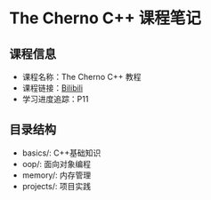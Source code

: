 # The Cherno C++ 课程笔记

## 课程信息
- 课程名称：The Cherno C++ 教程
- 课程链接：[Bilibili](https://www.bilibili.com/video/BV1VJ411M7WR)
- 学习进度追踪：P11

## 目录结构
- basics/: C++基础知识
- oop/: 面向对象编程
- memory/: 内存管理
- projects/: 项目实践



